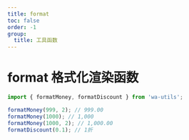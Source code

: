 ```yaml
---
title: format
toc: false
order: -1
group:
  title: 工具函数
---
```


# format 格式化渲染函数

```typescript
import { formatMoney, formatDiscount } from 'wa-utils';

formatMoney(999, 2); // 999.00
formatMoney(1000); // 1,000
formatMoney(1000, 2); // 1,000.00
formatDiscount(0.1); // 1折
```
